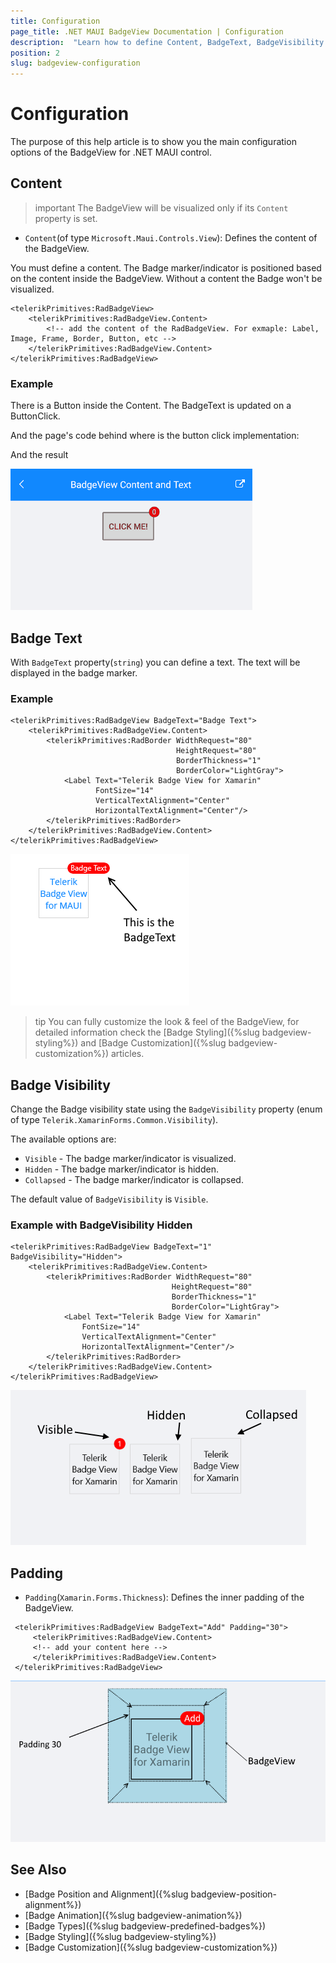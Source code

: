 ```yaml
---
title: Configuration
page_title: .NET MAUI BadgeView Documentation | Configuration
description:  "Learn how to define Content, BadgeText, BadgeVisibility and Padding for the Telerik UI for .NET MAUI BadgeView."
position: 2
slug: badgeview-configuration
---
```


# Configuration

The purpose of this help article is to show you the main configuration options of the BadgeView for .NET MAUI control.

## Content

>important The BadgeView will be visualized only if its `Content` property is set. 

* `Content`(of type `Microsoft.Maui.Controls.View`): Defines the content of the BadgeView.

You must define a content. The Badge marker/indicator is positioned based on the content inside the BadgeView. Without a content the Badge won't be visualized.

```XAML
<telerikPrimitives:RadBadgeView>
    <telerikPrimitives:RadBadgeView.Content>
        <!-- add the content of the RadBadgeView. For exmaple: Label, Image, Frame, Border, Button, etc -->
    </telerikPrimitives:RadBadgeView.Content>
</telerikPrimitives:RadBadgeView>
```

### Example

There is a Button inside the Content. The BadgeText is updated on a ButtonClick.  

<snippet id='badgeview-content'/>

And the page's code behind where is the button click implementation:

<snippet id='badgeview-content-code-behind'/>

And the result

![BadgeView Badge Content](images/badgeview-content-text.gif)

## Badge Text

With `BadgeText` property(`string`) you can define a text. The text will be displayed in the badge marker. 

### Example

```XAML
<telerikPrimitives:RadBadgeView BadgeText="Badge Text">
    <telerikPrimitives:RadBadgeView.Content>
        <telerikPrimitives:RadBorder WidthRequest="80"
                                     HeightRequest="80"
                                     BorderThickness="1"
                                     BorderColor="LightGray">
            <Label Text="Telerik Badge View for Xamarin" 
                   FontSize="14"
                   VerticalTextAlignment="Center"
                   HorizontalTextAlignment="Center"/>
        </telerikPrimitives:RadBorder>
    </telerikPrimitives:RadBadgeView.Content>
</telerikPrimitives:RadBadgeView>
```

![BadgeView Badge Text](images/badgeview-badgetext.png)

>tip You can fully customize the look &amp; feel of the BadgeView, for detailed information check the [Badge Styling]({%slug badgeview-styling%}) and [Badge Customization]({%slug badgeview-customization%}) articles.

## Badge Visibility

Change the Badge visibility state using the `BadgeVisibility` property (enum of type `Telerik.XamarinForms.Common.Visibility`).

The available options are:

* `Visible` - The badge marker/indicator is visualized.
* `Hidden` - The badge marker/indicator is hidden.
* `Collapsed` - The badge marker/indicator is collapsed.

The default value of `BadgeVisibility` is `Visible`.

### Example with BadgeVisibility Hidden

```XAML
<telerikPrimitives:RadBadgeView BadgeText="1" BadgeVisibility="Hidden">
    <telerikPrimitives:RadBadgeView.Content>
        <telerikPrimitives:RadBorder WidthRequest="80"
                                    HeightRequest="80"
                                    BorderThickness="1"
                                    BorderColor="LightGray">
            <Label Text="Telerik Badge View for Xamarin" 
                FontSize="14"
                VerticalTextAlignment="Center"
                HorizontalTextAlignment="Center"/>
        </telerikPrimitives:RadBorder>
    </telerikPrimitives:RadBadgeView.Content>
</telerikPrimitives:RadBadgeView>
```

![BadgeView Badge Visibility](images/badgeview-badge-visibility.png)


## Padding

* `Padding`(`Xamarin.Forms.Thickness`): Defines the inner padding of the BadgeView.

```XAML
 <telerikPrimitives:RadBadgeView BadgeText="Add" Padding="30">
	 <telerikPrimitives:RadBadgeView.Content>
	 <!-- add your content here -->
	 </telerikPrimitives:RadBadgeView.Content>
 </telerikPrimitives:RadBadgeView>
```

![BadgeView Padding](images/badgeview-padding.png)

## See Also

- [Badge Position and Alignment]({%slug badgeview-position-alignment%})
- [Badge Animation]({%slug badgeview-animation%})
- [Badge Types]({%slug badgeview-predefined-badges%})
- [Badge Styling]({%slug badgeview-styling%})
- [Badge Customization]({%slug badgeview-customization%})
